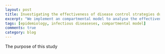 ```yaml
---
layout: post
title: Investigating the effectiveness of disease control strategies during an epidemic: A SARS case study in Hong Kong
excerpt: "We implement an compartmental model to analyse the effectiveness of "
tags: [epidemiology, infectious diseaseses, compartmental model]
comments: true
category: blog
---
```



The purpose of this study
